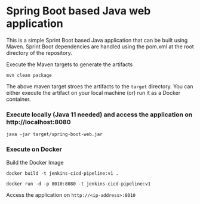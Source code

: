 # Spring Boot based Java web application
 
This is a simple Sprint Boot based Java application that can be built using Maven. Sprint Boot dependencies are handled using the pom.xml 
at the root directory of the repository.

Execute the Maven targets to generate the artifacts

```
mvn clean package
```

The above maven target stroes the artifacts to the `target` directory. You can either execute the artifact on your local machine
(or) run it as a Docker container.

### Execute locally (Java 11 needed) and access the application on http://localhost:8080

```
java -jar target/spring-boot-web.jar
```

### Execute on Docker

Build the Docker Image

```
docker build -t jenkins-cicd-pipeline:v1 .
```

```
docker run -d -p 8010:8080 -t jenkins-cicd-pipeline:v1
```

Access the application on `http://<ip-address>:8010`
